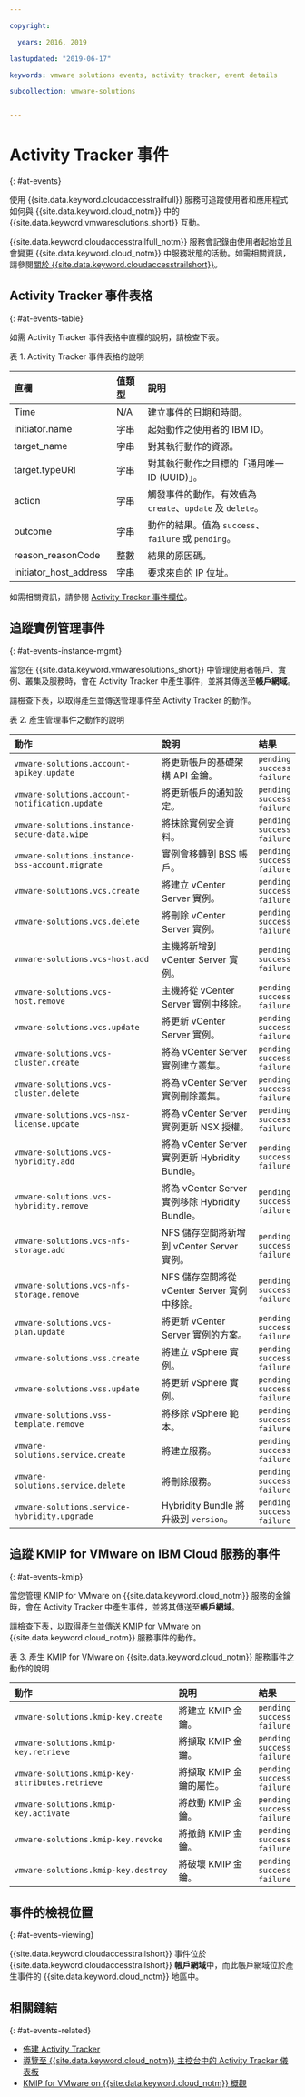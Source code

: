 ```yaml
---

copyright:

  years: 2016, 2019

lastupdated: "2019-06-17"

keywords: vmware solutions events, activity tracker, event details

subcollection: vmware-solutions


---
```


# Activity Tracker 事件
{: #at-events}

使用 {{site.data.keyword.cloudaccesstrailfull}} 服務可追蹤使用者和應用程式如何與 {{site.data.keyword.cloud_notm}} 中的 {{site.data.keyword.vmwaresolutions_short}} 互動。

{{site.data.keyword.cloudaccesstrailfull_notm}} 服務會記錄由使用者起始並且會變更 {{site.data.keyword.cloud_notm}} 中服務狀態的活動。如需相關資訊，請參閱[關於 {{site.data.keyword.cloudaccesstrailshort}}](/docs/services/cloud-activity-tracker?topic=cloud-activity-tracker-activity_tracker_ov#activity_tracker_ov)。

## Activity Tracker 事件表格
{: #at-events-table}

如需 Activity Tracker 事件表格中直欄的說明，請檢查下表。

表 1. Activity Tracker 事件表格的說明

|直欄| 值類型 |說明              |
|:----------------------|:-----------|:------------|
| Time                  | N/A        | 建立事件的日期和時間。|
| initiator.name        | 字串     | 起始動作之使用者的 IBM ID。|
| target_name           | 字串     | 對其執行動作的資源。|
| target.typeURI        | 字串     | 對其執行動作之目標的「通用唯一 ID (UUID)」。|
| action                | 字串     | 觸發事件的動作。有效值為 `create`、`update` 及 `delete`。|
| outcome               | 字串     | 動作的結果。值為 `success`、`failure` 或 `pending`。|
| reason_reasonCode     | 整數     | 結果的原因碼。|
| initiator_host_address| 字串     | 要求來自的 IP 位址。|

如需相關資訊，請參閱 [Activity Tracker 事件欄位](/docs/services/cloud-activity-tracker?topic=cloud-activity-tracker-at_event)。

## 追蹤實例管理事件
{: #at-events-instance-mgmt}

當您在 {{site.data.keyword.vmwaresolutions_short}} 中管理使用者帳戶、實例、叢集及服務時，會在 Activity Tracker 中產生事件，並將其傳送至**帳戶網域**。

請檢查下表，以取得產生並傳送管理事件至 Activity Tracker 的動作。

表 2. 產生管理事件之動作的說明

| 動作 |說明              | 結果 |
|:-----------------------------------------|:------------|:-------|
| `vmware-solutions.account-apikey.update` |	將更新帳戶的基礎架構 API 金鑰。|`pending`<br>`success`<br>`failure` |
| `vmware-solutions.account-notification.update` | 將更新帳戶的通知設定。|`pending`<br>`success`<br>`failure` |
| `vmware-solutions.instance-secure-data.wipe` | 將抹除實例安全資料。|`pending`<br>`success`<br>`failure` |
| `vmware-solutions.instance-bss-account.migrate` |	實例會移轉到 BSS 帳戶。|`pending`<br>`success`<br>`failure` |
| `vmware-solutions.vcs.create` |	將建立 vCenter Server 實例。|`pending`<br>`success`<br>`failure` |
| `vmware-solutions.vcs.delete`                |	將刪除 vCenter Server 實例。|`pending`<br>`success`<br>`failure` |
| `vmware-solutions.vcs-host.add` |	主機將新增到 vCenter Server 實例。|`pending`<br>`success`<br>`failure` |
| `vmware-solutions.vcs-host.remove` |	主機將從 vCenter Server 實例中移除。|`pending`<br>`success`<br>`failure` |
| `vmware-solutions.vcs.update`	| 將更新 vCenter Server 實例。|`pending`<br>`success`<br>`failure` |
| `vmware-solutions.vcs-cluster.create`	| 將為 vCenter Server 實例建立叢集。|`pending`<br>`success`<br>`failure` |
| `vmware-solutions.vcs-cluster.delete`	| 將為 vCenter Server 實例刪除叢集。|`pending`<br>`success`<br>`failure` |
| `vmware-solutions.vcs-nsx-license.update`	| 將為 vCenter Server 實例更新 NSX 授權。|`pending`<br>`success`<br>`failure` |
| `vmware-solutions.vcs-hybridity.add`	| 將為 vCenter Server 實例更新 Hybridity Bundle。|`pending`<br>`success`<br>`failure` |
| `vmware-solutions.vcs-hybridity.remove`	| 將為 vCenter Server 實例移除 Hybridity Bundle。|`pending`<br>`success`<br>`failure` |
| `vmware-solutions.vcs-nfs-storage.add`	| NFS 儲存空間將新增到 vCenter Server 實例。|`pending`<br>`success`<br>`failure` |
| `vmware-solutions.vcs-nfs-storage.remove`	| NFS 儲存空間將從 vCenter Server 實例中移除。|`pending`<br>`success`<br>`failure` |
| `vmware-solutions.vcs-plan.update`	| 將更新 vCenter Server 實例的方案。|`pending`<br>`success`<br>`failure` |
| `vmware-solutions.vss.create`	|將建立 vSphere 實例。|`pending`<br>`success`<br>`failure` |
| `vmware-solutions.vss.update`	| 將更新 vSphere 實例。|`pending`<br>`success`<br>`failure` |
| `vmware-solutions.vss-template.remove` |	將移除 vSphere 範本。|`pending`<br>`success`<br>`failure` |
| `vmware-solutions.service.create`	|將建立服務。|`pending`<br>`success`<br>`failure` |
| `vmware-solutions.service.delete`	|將刪除服務。|`pending`<br>`success`<br>`failure` |
| `vmware-solutions.service-hybridity.upgrade` |Hybridity Bundle 將升級到 `version`。|`pending`<br>`success`<br>`failure` |

## 追蹤 KMIP for VMware on IBM Cloud 服務的事件
{: #at-events-kmip}

當您管理 KMIP for VMware on {{site.data.keyword.cloud_notm}} 服務的金鑰時，會在 Activity Tracker 中產生事件，並將其傳送至**帳戶網域**。

請檢查下表，以取得產生並傳送 KMIP for VMware on {{site.data.keyword.cloud_notm}} 服務事件的動作。

表 3. 產生 KMIP for VMware on {{site.data.keyword.cloud_notm}} 服務事件之動作的說明

| 動作 |說明       | 結果 |
|:--------------------------------------------|:------------------------------------------|:-------|
| `vmware-solutions.kmip-key.create` |	將建立 KMIP 金鑰。|`pending`<br>`success`<br>`failure` |
| `vmware-solutions.kmip-key.retrieve` |	將擷取 KMIP 金鑰。|`pending`<br>`success`<br>`failure` |
| `vmware-solutions.kmip-key-attributes.retrieve` |	將擷取 KMIP 金鑰的屬性。|`pending`<br>`success`<br>`failure` |
| `vmware-solutions.kmip-key.activate` |	將啟動 KMIP 金鑰。|`pending`<br>`success`<br>`failure` |
| `vmware-solutions.kmip-key.revoke` |	將撤銷 KMIP 金鑰。|`pending`<br>`success`<br>`failure` |
| `vmware-solutions.kmip-key.destroy` |	將破壞 KMIP 金鑰。|`pending`<br>`success`<br>`failure` |

## 事件的檢視位置
{: #at-events-viewing}

{{site.data.keyword.cloudaccesstrailshort}} 事件位於 {{site.data.keyword.cloudaccesstrailshort}} **帳戶網域**中，而此帳戶網域位於產生事件的 {{site.data.keyword.cloud_notm}} 地區中。

## 相關鏈結
{: #at-events-related}

* [佈建 Activity Tracker](/docs/services/cloud-activity-tracker/how-to?topic=cloud-activity-tracker-provision)
* [導覽至 {{site.data.keyword.cloud_notm}} 主控台中的 Activity Tracker 儀表板](/docs/services/cloud-activity-tracker/how-to/manage-events-ui?topic=cloud-activity-tracker-launch_at_ui)
* [KMIP for VMware on {{site.data.keyword.cloud_notm}} 概觀](/docs/services/vmwaresolutions/services?topic=vmware-solutions-kmip_standalone_considerations)
